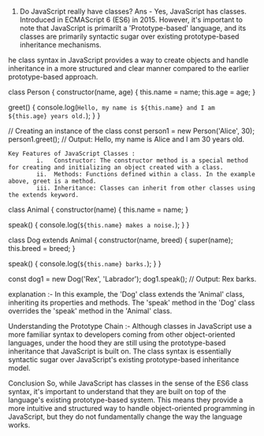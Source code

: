 1. Do JavaScript really have classes?
Ans - Yes, JavaScript has classes. Introduced in ECMAScript 6 (ES6) in 2015. However, it's important to note that JavaScript is primarilt a 'Prototype-based' language, and its classes are primarily syntactic sugar over existing prototype-based inheritance mechanisms.

he class syntax in JavaScript provides a way to create objects and handle inheritance in a more structured and clear manner compared to the earlier prototype-based approach.


class Person {
  constructor(name, age) {
    this.name = name;
    this.age = age;
  }

  greet() {
    console.log(`Hello, my name is ${this.name} and I am ${this.age} years old.`);
  }
}

// Creating an instance of the class
const person1 = new Person('Alice', 30);
person1.greet(); // Output: Hello, my name is Alice and I am 30 years old.


    Key Features of JavaScript Classes : 
            i.   Constructor: The constructor method is a special method for creating and initializing an object created with a class.
            ii.  Methods: Functions defined within a class. In the example above, greet is a method.
            iii. Inheritance: Classes can inherit from other classes using the extends keyword.


class Animal {
  constructor(name) {
    this.name = name;
  }

  speak() {
    console.log(`${this.name} makes a noise.`);
  }
}

class Dog extends Animal {
  constructor(name, breed) {
    super(name);
    this.breed = breed;
  }

  speak() {
    console.log(`${this.name} barks.`);
  }
}

const dog1 = new Dog('Rex', 'Labrador');
dog1.speak(); // Output: Rex barks.

explanation :- In this example, the 'Dog' class extends the 'Animal' class, inheriting its properties and methods. The 'speak' method in the 'Dog' class 
                overrides the 'speak' method in the 'Animal' class.


Understanding the Prototype Chain :-
Although classes in JavaScript use a more familiar syntax to developers coming from other object-oriented languages, under the hood they are still using the prototype-based inheritance that JavaScript is built on. The class syntax is essentially syntactic sugar over JavaScript's existing prototype-based inheritance model.


Conclusion
So, while JavaScript has classes in the sense of the ES6 class syntax, it's important to understand that they are built on top of the language's existing prototype-based system. This means they provide a more intuitive and structured way to handle object-oriented programming in JavaScript, but they do not fundamentally change the way the language works.